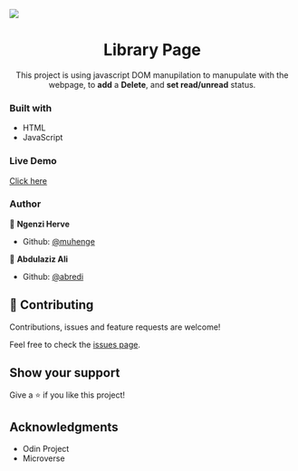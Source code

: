 ![](https://img.shields.io/badge/Microverse-blueviolet)


  <h1 align="center">Library Page</h1>

  <p align="center">
  This project is using javascript DOM manupilation to manupulate with the webpage, to  <strong>add</strong> a <strong>Delete</strong>, and <strong>set read/unread</strong> status.
</p>

### Built with

- HTML
- JavaScript

### Live Demo

[Click here](https://muhenge.github.io/library-page/index.html)

### Author

👤 **Ngenzi Herve**

- Github: [@muhenge](https://github.com/muhenge)

👤 **Abdulaziz Ali**

- Github: [@abredi](https://github.com/abredi)

## 🤝 Contributing

Contributions, issues and feature requests are welcome!

Feel free to check the [issues page](https://github.com/muhenge/library-page/issues).

## Show your support

Give a ⭐️ if you like this project!

## Acknowledgments

- Odin Project
- Microverse